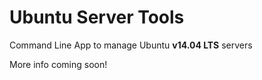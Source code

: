 Ubuntu Server Tools
============

Command Line App to manage Ubuntu **v14.04 LTS** servers

More info coming soon!